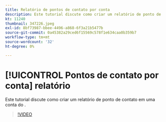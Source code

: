 ```yaml
---
title: Relatório de pontos de contato por conta
description: Este tutorial discute como criar um relatório de ponto de contato em uma conta do .
kt: 11240
thumbnail: 347226.jpeg
exl-id: 8bf73987-bbee-4496-a868-6f3a21b5477b
source-git-commit: 0a45382a29ced6f15569c578f1e634caa0b359b7
workflow-type: tm+mt
source-wordcount: '32'
ht-degree: 0%

---
```


# [!UICONTROL Pontos de contato por conta] relatório

Este tutorial discute como criar um relatório de ponto de contato em uma conta do .

>[!VIDEO](https://video.tv.adobe.com/v/347226/?quality=12&learn=on)
